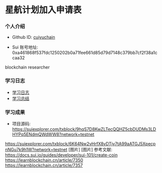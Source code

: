 # 星航计划加入申请表

### 个人介绍

* Github ID: [cuiyuchain](https://github.com/cuiyuchain)

* Sui 账号地址: 0xa461868f537fdc1250202b0a71fee661d85d79d7148c379bb7cf2f38a1ccaa32

blockchain researcher

### 学习日志

- [学习日志](journal.md)
- [学习总结](summary.md)

### 学习成果
- 项目源码:
https://suiexplorer.com/txblock/9hqS7D8KwZLTecQQHZ5cbDUDMs3LDHYPq5ENdmQWdWW8?network=testnet

https://suiexplorer.com/txblock/6K64Nw2vHrfX8vDTjy7tA99aATGJ5XpecpnNGu7k9h1W?network=testnet
[图片]
[图片]
参考文献:
https://docs.sui.io/guides/developer/sui-101/create-coin
https://learnblockchain.cn/article/7350
https://learnblockchain.cn/article/7357

